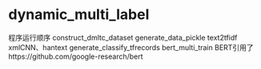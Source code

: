 # dynamic_multi_label
程序运行顺序
construct_dmltc_dataset
generate_data_pickle 
text2tfidf
xmlCNN、hantext
generate_classify_tfrecords
bert_multi_train
BERT引用了https://github.com/google-research/bert

